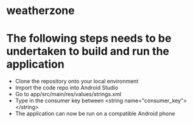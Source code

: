# weatherzone

# The following steps needs to be undertaken to build and run the application
 - Clone the repository onto your local environment
 - Import the code repo into Android Studio
 - Go to app/src/main/res/values/strings.xml
 - Type in the consumer key between &lt;string name="consumer_key"&gt;&lt;/string&gt;
 - The application can now be run on a compatible Android phone
